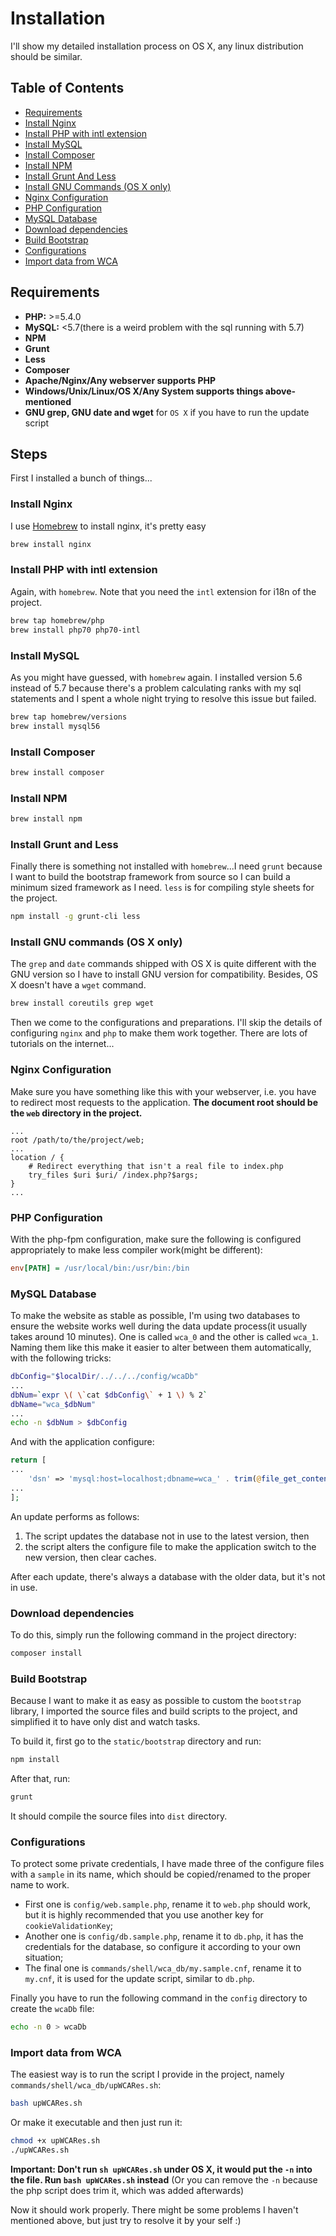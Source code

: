 Installation
============

I'll show my detailed installation process on OS X, any linux distribution should be similar.

Table of Contents
--------------------

 - [Requirements](#requirements)
 - [Install Nginx](#install-nginx)
 - [Install PHP with intl extension](#install-php-with-intl-extension)
 - [Install MySQL](#install-mysql)
 - [Install Composer](#install-composer)
 - [Install NPM](#install-npm)
 - [Install Grunt And Less](#install-grunt-and-less)
 - [Install GNU Commands (OS X only)](#install-gnu-commands-os-x-only)
 - [Nginx Configuration](#nginx-configuration)
 - [PHP Configuration](#php-configuration)
 - [MySQL Database](#mysql-database)
 - [Download dependencies](#download-dependencies)
 - [Build Bootstrap](#build-bootstrap)
 - [Configurations](#configurations)
 - [Import data from WCA](#import-data-from-wca)

## Requirements

 - **PHP:** >=5.4.0
 - **MySQL:** <5.7(there is a weird problem with the sql running with 5.7)
 - **NPM**
 - **Grunt**
 - **Less**
 - **Composer**
 - **Apache/Nginx/Any webserver supports PHP**
 - **Windows/Unix/Linux/OS X/Any System supports things above-mentioned**
 - **GNU grep, GNU date and wget** for `OS X` if you have to run the update script

## Steps

First I installed a bunch of things...

### Install Nginx

I use [Homebrew][] to install nginx, it's pretty easy

```bash
brew install nginx
```

### Install PHP with intl extension

Again, with `homebrew`. Note that you need the `intl` extension for i18n of the project.

```bash
brew tap homebrew/php
brew install php70 php70-intl
```

### Install MySQL

As you might have guessed, with `homebrew` again. I installed version 5.6 instead of 5.7 because there's a problem calculating ranks with my sql statements and I spent a whole night trying to resolve this issue but failed.

```bash
brew tap homebrew/versions
brew install mysql56
```

### Install Composer

```bash
brew install composer
```

### Install NPM

```bash
brew install npm
```

### Install Grunt and Less

Finally there is something not installed with `homebrew`...I need `grunt` because I want to build the bootstrap framework from source so I can build a minimum sized framework as I need. `less` is for compiling style sheets for the project.

```bash
npm install -g grunt-cli less
```

### Install GNU commands (OS X only)

The `grep` and `date` commands shipped with OS X is quite different with the GNU version so I have to install GNU version for compatibility. Besides, OS X doesn't have a `wget` command.

```bash
brew install coreutils grep wget
```

Then we come to the configurations and preparations. I'll skip the details of configuring `nginx` and `php` to make them work together. There are lots of tutorials on the internet...

### Nginx Configuration

Make sure you have something like this with your webserver, i.e. you have to redirect most requests to the application. **The document root should be the `web` directory in the project.**

```nginx
...
root /path/to/the/project/web;
...
location / {
    # Redirect everything that isn't a real file to index.php
    try_files $uri $uri/ /index.php?$args;
}
...
```

### PHP Configuration

With the php-fpm configuration, make sure the following is configured appropriately to make less compiler work(might be different):

```ini
env[PATH] = /usr/local/bin:/usr/bin:/bin
```

### MySQL Database

To make the website as stable as possible, I'm using two databases to ensure the website works well during the data update process(it usually takes around 10 minutes). One is called `wca_0` and the other is called `wca_1`. Naming them like this make it easier to alter between them automatically, with the following tricks:

```bash
dbConfig="$localDir/../../../config/wcaDb"
...
dbNum=`expr \( \`cat $dbConfig\` + 1 \) % 2`
dbName="wca_$dbNum"
...
echo -n $dbNum > $dbConfig
```

And with the application configure: 

```php
return [
...
    'dsn' => 'mysql:host=localhost;dbname=wca_' . trim(@file_get_contents(__DIR__ . DIRECTORY_SEPARATOR . 'wcaDb')),
...
];
```

An update performs as follows:

 1. The script updates the database not in use to the latest version, then
 2. the script alters the configure file to make the application switch to the new version, then clear caches.

After each update, there's always a database with the older data, but it's not in use.

### Download dependencies

To do this, simply run the following command in the project directory:

```bash
composer install
```

### Build Bootstrap

Because I want to make it as easy as possible to custom the `bootstrap` library, I imported the source files and build scripts to the project, and simplified it to have only dist and watch tasks.

To build it, first go to the `static/bootstrap` directory and run:

```bash
npm install
```

After that, run:

```bash
grunt
```

It should compile the source files into `dist` directory.

### Configurations

To protect some private credentials, I have made three of the configure files with a `sample` in its name, which should be copied/renamed to the proper name to work.

 - First one is `config/web.sample.php`, rename it to `web.php` should work, but it is highly recommended that you use another key for `cookieValidationKey`;
 - Another one is `config/db.sample.php`, rename it to `db.php`, it has the credentials for the database, so configure it according to your own situation;
 - The final one is `commands/shell/wca_db/my.sample.cnf`, rename it to `my.cnf`, it is used for the update script, similar to `db.php`.

Finally you have to run the following command in the `config` directory to create the `wcaDb` file: 

```bash
echo -n 0 > wcaDb
```

### Import data from WCA

The easiest way is to run the script I provide in the project, namely `commands/shell/wca_db/upWCARes.sh`:

```bash
bash upWCARes.sh
```

Or make it executable and then just run it:

```bash
chmod +x upWCARes.sh
./upWCARes.sh
```

**Important: Don't run `sh upWCARes.sh` under OS X, it would put the `-n` into the file. Run `bash upWCARes.sh` instead** (Or you can remove the `-n` because the php script does trim it, which was added afterwards)

Now it should work properly. There might be some problems I haven't mentioned above, but just try to resolve it by your self :)


[Homebrew]: http://brew.sh